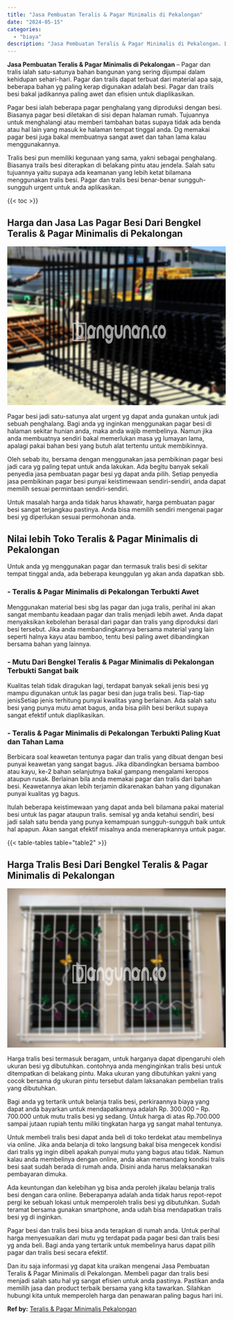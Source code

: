 ```yaml
---
title: "Jasa Pembuatan Teralis & Pagar Minimalis di Pekalongan"
date: "2024-05-15"
categories: 
  - "biaya"
description: "Jasa Pembuatan Teralis & Pagar Minimalis di Pekalongan. Dan itu saja informasi yg dapat kita uraikan mengenai Jasa Pembuatan Teralis & Pagar Minimalis di Pek..."
---
```


**Jasa Pembuatan Teralis & Pagar Minimalis di Pekalongan** – Pagar dan tralis ialah satu-satunya bahan bangunan yang sering dijumpai dalam kehidupan sehari-hari. Pagar dan trails dapat terbuat dari material apa saja, beberapa bahan yg paling kerap digunakan adalah besi. Pagar dan trails besi bakal jadikannya paling awet dan efisien untuk diaplikasikan.

Pagar besi ialah beberapa pagar penghalang yang diproduksi dengan besi. Biasanya pagar besi diletakan di sisi depan halaman rumah. Tujuannya untuk menghalangi atau memberi tambahan batas supaya tidak ada benda atau hal lain yang masuk ke halaman tempat tinggal anda. Dg memakai pagar besi juga bakal membuatnya sangat awet dan tahan lama kalau menggunakannya.

Tralis besi pun memiliki kegunaan yang sama, yakni sebagai penghalang. Biasanya trails besi diterapkan di belakang pintu atau jendela. Salah satu tujuannya yaitu supaya ada keamanan yang lebih ketat bilamana menggunakan tralis besi. Pagar dan tralis besi benar-benar sungguh-sungguh urgent untuk anda aplikasikan.

{{< toc >}}

## Harga dan Jasa Las Pagar Besi Dari Bengkel Teralis & Pagar Minimalis di Pekalongan

![Jasa Pembuatan Teralis & Pagar Minimalis di Pekalongan](/images/pagar-minimalis-murah-31.png)

Pagar besi jadi satu-satunya alat urgent yg dapat anda gunakan untuk jadi sebuah penghalang. Bagi anda yg inginkan menggunakan pagar besi di halaman sekitar hunian anda, maka anda wajib membelinya. Namun jika anda membuatnya sendiri bakal memerlukan masa yg lumayan lama, apalagi pakai bahan besi yang butuh alat tertentu untuk membikinnya.

Oleh sebab itu, bersama dengan menggunakan jasa pembikinan pagar besi jadi cara yg paling tepat untuk anda lakukan. Ada begitu banyak sekali penyedia jasa pembuatan pagar besi yg dapat anda pilih. Setiap penyedia jasa pembikinan pagar besi punyai keistimewaan sendiri-sendiri, anda dapat memilih sesuai permintaan sendiri-sendiri.

Untuk masalah harga anda tidak harus khawatir, harga pembuatan pagar besi sangat terjangkau pastinya. Anda bisa memilih sendiri mengenai pagar besi yg diperlukan sesuai permohonan anda.

## Nilai lebih Toko Teralis & Pagar Minimalis di Pekalongan

Untuk anda yg menggunakan pagar dan termasuk tralis besi di sekitar tempat tinggal anda, ada beberapa keunggulan yg akan anda dapatkan sbb.

### \- Teralis & Pagar Minimalis di Pekalongan Terbukti Awet

Menggunakan material besi sbg las pagar dan juga tralis, perihal ini akan sangat membantu keadaan pagar dan tralis menjadi lebih awet. Anda dapat menyaksikan kebolehan berasal dari pagar dan tralis yang diproduksi dari besi tersebut. Jika anda membandingkannya bersama material yang lain seperti halnya kayu atau bamboo, tentu besi paling awet dibandingkan bersama bahan yang lainnya.

### \- Mutu Dari Bengkel Teralis & Pagar Minimalis di Pekalongan Terbukti Sangat baik

Kualitas telah tidak diragukan lagi, terdapat banyak sekali jenis besi yg mampu digunakan untuk las pagar besi dan juga tralis besi. Tiap-tiap jenisSetiap jenis terhitung punyai kwalitas yang berlainan. Ada salah satu besi yang punya mutu amat bagus, anda bisa pilih besi berikut supaya sangat efektif untuk diaplikasikan.

### \- Teralis & Pagar Minimalis di Pekalongan Terbukti Paling Kuat dan Tahan Lama

Berbicara soal keawetan tentunya pagar dan tralis yang dibuat dengan besi punyai keawetan yang sangat bagus. Jika dibandingkan bersama bamboo atau kayu, ke-2 bahan selanjutnya bakal gampang mengalami keropos ataupun rusak. Berlainan bila anda memakai pagar dan tralis dari bahan besi. Keawetannya akan lebih terjamin dikarenakan bahan yang digunakan punyai kualitas yg bagus.

Itulah beberapa keistimewaan yang dapat anda beli bilamana pakai material besi untuk las pagar ataupun tralis. semisal yg anda ketahui sendiri, besi jadi salah satu benda yang punya kemampuan sungguh-sungguh baik untuk hal apapun. Akan sangat efektif misalnya anda menerapkannya untuk pagar.

{{< table-tables table="table2" >}}

## Harga Tralis Besi Dari Bengkel Teralis & Pagar Minimalis di Pekalongan

![Jasa Pembuatan Teralis & Pagar Minimalis di Pekalongan](/images/teralis-minimalis-murah-07.png)

Harga tralis besi termasuk beragam, untuk harganya dapat dipengaruhi oleh ukuran besi yg dibutuhkan. contohnya anda menginginkan tralis besi untuk ditempatkan di belakang pintu. Maka ukuran yang dibutuhkan yakni yang cocok bersama dg ukuran pintu tersebut dalam laksanakan pembelian tralis yang dibutuhkan.

Bagi anda yg tertarik untuk belanja tralis besi, perkiraannya biaya yang dapat anda bayarkan untuk mendapatkannya adalah Rp. 300.000 – Rp. 700.000 untuk mutu tralis besi yg sedang. Untuk harga di atas Rp.700.000 sampai jutaan rupiah tentu miliki tingkatan harga yg sangat mahal tentunya.

Untuk membeli tralis besi dapat anda beli di toko terdekat atau membelinya via online. Jika anda belanja di toko langsung bakal bisa mengecek kondisi dari tralis yg ingin dibeli apakah punyai mutu yang bagus atau tidak. Namun kalau anda membelinya dengan online, anda akan memandang kondisi tralis besi saat sudah berada di rumah anda. Disini anda harus melaksanakan pembayaran dimuka.

Ada keuntungan dan kelebihan yg bisa anda peroleh jikalau belanja tralis besi dengan cara online. Beberapanya adalah anda tidak harus repot-repot pergi ke sebuah lokasi untuk memperoleh tralis besi yg dibutuhkan. Sudah teramat bersama gunakan smartphone, anda udah bisa mendapatkan tralis besi yg di inginkan.

Pagar besi dan tralis besi bisa anda terapkan di rumah anda. Untuk perihal harga menyesuaikan dari mutu yg terdapat pada pagar besi dan tralis besi yg anda beli. Bagi anda yang tertarik untuk membelinya harus dapat pilih pagar dan tralis besi secara efektif.

Dan itu saja informasi yg dapat kita uraikan mengenai Jasa Pembuatan Teralis & Pagar Minimalis di Pekalongan. Membeli pagar dan tralis besi menjadi salah satu hal yg sangat efisien untuk anda pastinya. Pastikan anda memilih jasa dan product terbaik bersama yang kita tawarkan. Silahkan hubungi kita untuk memperoleh harga dan penawaran paling bagus hari ini.

**Ref by:** [Teralis & Pagar Minimalis Pekalongan](https://id.wikipedia.org/wiki/Teralis)
